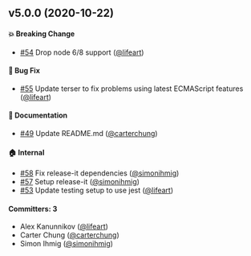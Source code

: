## v5.0.0 (2020-10-22)

#### :boom: Breaking Change
* [#54](https://github.com/stefanpenner/broccoli-concat-analyser/pull/54) Drop node 6/8 support ([@lifeart](https://github.com/lifeart))

#### :bug: Bug Fix
* [#55](https://github.com/stefanpenner/broccoli-concat-analyser/pull/55) Update terser to fix problems using latest ECMAScript features ([@lifeart](https://github.com/lifeart))

#### :memo: Documentation
* [#49](https://github.com/stefanpenner/broccoli-concat-analyser/pull/49) Update README.md ([@carterchung](https://github.com/carterchung))

#### :house: Internal
* [#58](https://github.com/stefanpenner/broccoli-concat-analyser/pull/58) Fix release-it dependencies ([@simonihmig](https://github.com/simonihmig))
* [#57](https://github.com/stefanpenner/broccoli-concat-analyser/pull/57) Setup release-it ([@simonihmig](https://github.com/simonihmig))
* [#53](https://github.com/stefanpenner/broccoli-concat-analyser/pull/53) Update testing setup to use jest ([@lifeart](https://github.com/lifeart))

#### Committers: 3
- Alex Kanunnikov ([@lifeart](https://github.com/lifeart))
- Carter Chung ([@carterchung](https://github.com/carterchung))
- Simon Ihmig ([@simonihmig](https://github.com/simonihmig))

